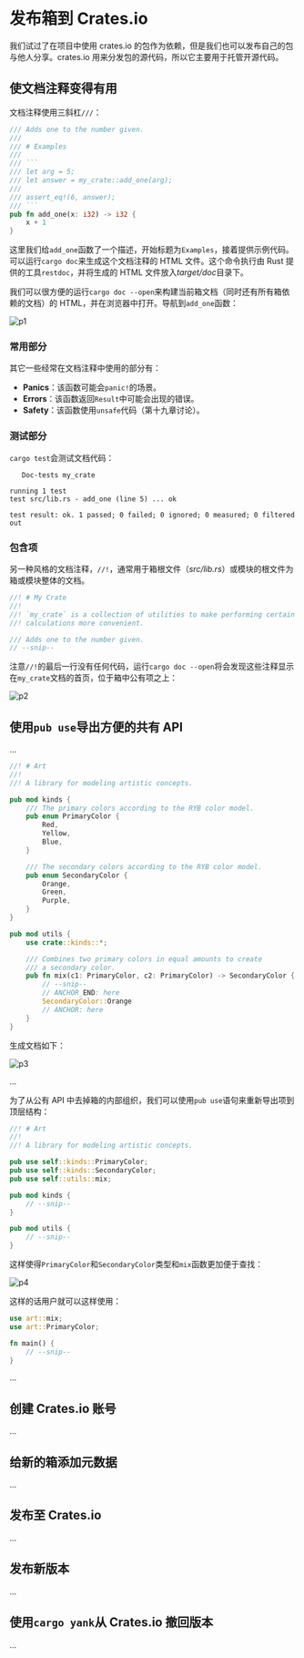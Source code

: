 # 发布箱到 Crates.io

我们试过了在项目中使用 crates.io 的包作为依赖，但是我们也可以发布自己的包与他人分享。crates.io 用来分发包的源代码，所以它主要用于托管开源代码。

## 使文档注释变得有用

文档注释使用三斜杠`///`：

````rust
/// Adds one to the number given.
///
/// # Examples
///
/// ```
/// let arg = 5;
/// let answer = my_crate::add_one(arg);
///
/// assert_eq!(6, answer);
/// ```
pub fn add_one(x: i32) -> i32 {
    x + 1
}
````

这里我们给`add_one`函数了一个描述，开始标题为`Examples`，接着提供示例代码。可以运行`cargo doc`来生成这个文档注释的 HTML 文件。这个命令执行由 Rust 提供的工具`restdoc`，并将生成的 HTML 文件放入*target/doc*目录下。

我们可以很方便的运行`cargo doc --open`来构建当前箱文档（同时还有所有箱依赖的文档）的 HTML，并在浏览器中打开。导航到`add_one`函数：

![p1](trpl14-01.png)

### 常用部分

其它一些经常在文档注释中使用的部分有：

- **Panics**：该函数可能会`panic!`的场景。
- **Errors**：该函数返回`Result`中可能会出现的错误。
- **Safety**：该函数使用`unsafe`代码（第十九章讨论）。

### 测试部分

`cargo test`会测试文档代码：

```null
   Doc-tests my_crate

running 1 test
test src/lib.rs - add_one (line 5) ... ok

test result: ok. 1 passed; 0 failed; 0 ignored; 0 measured; 0 filtered out
```

### 包含项

另一种风格的文档注释，`//!`，通常用于箱根文件（_src/lib.rs_）或模块的根文件为箱或模块整体的文档。

```rust
//! # My Crate
//!
//! `my_crate` is a collection of utilities to make performing certain
//! calculations more convenient.

/// Adds one to the number given.
// --snip--
```

注意`//!`的最后一行没有任何代码，运行`cargo doc --open`将会发现这些注释显示在`my_crate`文档的首页，位于箱中公有项之上：

![p2](trpl14-02.png)

## 使用`pub use`导出方便的共有 API

...

```rust
//! # Art
//!
//! A library for modeling artistic concepts.

pub mod kinds {
    /// The primary colors according to the RYB color model.
    pub enum PrimaryColor {
        Red,
        Yellow,
        Blue,
    }

    /// The secondary colors according to the RYB color model.
    pub enum SecondaryColor {
        Orange,
        Green,
        Purple,
    }
}

pub mod utils {
    use crate::kinds::*;

    /// Combines two primary colors in equal amounts to create
    /// a secondary color.
    pub fn mix(c1: PrimaryColor, c2: PrimaryColor) -> SecondaryColor {
        // --snip--
        // ANCHOR_END: here
        SecondaryColor::Orange
        // ANCHOR: here
    }
}
```

生成文档如下：

![p3](trpl14-03.png)

...

为了从公有 API 中去掉箱的内部组织，我们可以使用`pub use`语句来重新导出项到顶层结构：

```rust
//! # Art
//!
//! A library for modeling artistic concepts.

pub use self::kinds::PrimaryColor;
pub use self::kinds::SecondaryColor;
pub use self::utils::mix;

pub mod kinds {
    // --snip--
}

pub mod utils {
    // --snip--
}
```

这样使得`PrimaryColor`和`SecondaryColor`类型和`mix`函数更加便于查找：

![p4](trpl14-04.png)

这样的话用户就可以这样使用：

```rust
use art::mix;
use art::PrimaryColor;

fn main() {
    // --snip--
}
```

...

## 创建 Crates.io 账号

...

## 给新的箱添加元数据

...

## 发布至 Crates.io

...

## 发布新版本

...

## 使用`cargo yank`从 Crates.io 撤回版本

...
